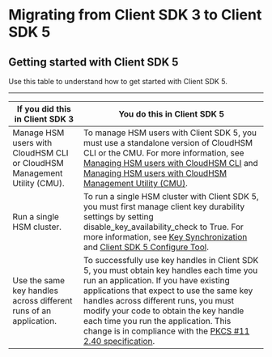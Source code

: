 # Migrating from Client SDK 3 to Client SDK 5<a name="migrate-sdk"></a>

## Getting started with Client SDK 5<a name="related-materials-migration"></a>

Use this table to understand how to get started with Client SDK 5\.


****  

| If you did this in Client SDK 3 | You do this in Client SDK 5 | 
| --- | --- | 
| Manage HSM users with CloudHSM CLI or CloudHSM Management Utility \(CMU\)\. | To manage HSM users with Client SDK 5, you must use a standalone version of CloudHSM CLI or the CMU\. For more information, see [Managing HSM users with CloudHSM CLI](manage-hsm-users-chsm-cli.md) and [Managing HSM users with CloudHSM Management Utility \(CMU\)](manage-hsm-users-cmu.md)\. | 
| Run a single HSM cluster\. | To run a single HSM cluster with Client SDK 5, you must first manage client key durability settings by setting disable\_key\_availability\_check to True\. For more information, see [Key Synchronization](manage-key-sync.md) and [Client SDK 5 Configure Tool](configure-sdk-5.md)\. | 
| Use the same key handles across different runs of an application\. | To successfully use key handles in Client SDK 5, you must obtain key handles each time you run an application\. If you have existing applications that expect to use the same key handles across different runs, you must modify your code to obtain the key handle each time you run the application\. This change is in compliance with the [PKCS \#11 2\.40 specification](http://docs.oasis-open.org/pkcs11/pkcs11-base/v2.40/os/pkcs11-base-v2.40-os.html#_Toc416959689)\. | 